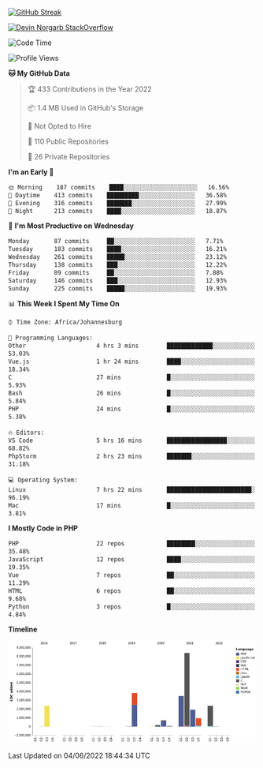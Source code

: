 
[![GitHub Streak](http://github-readme-streak-stats.herokuapp.com?user=DevinNorgarb&date_format=M%20j%5B%2C%20Y%5D)](https://git.io/streak-stats)


[![Devin Norgarb StackOverflow](https://github-readme-stackoverflow.vercel.app/?userID=4993755)](https://stackoverflow.com/users/4993755/devin-norgarb)

<!--START_SECTION:waka-->
![Code Time](http://img.shields.io/badge/Code%20Time-0%20secs-blue)

![Profile Views](http://img.shields.io/badge/Profile%20Views-0-blue)

**🐱 My GitHub Data** 

> 🏆 433 Contributions in the Year 2022
 > 
> 📦 1.4 MB Used in GitHub's Storage 
 > 
> 🚫 Not Opted to Hire
 > 
> 📜 110 Public Repositories 
 > 
> 🔑 26 Private Repositories  
 > 
**I'm an Early 🐤** 

```text
🌞 Morning    187 commits    ████░░░░░░░░░░░░░░░░░░░░░   16.56% 
🌆 Daytime    413 commits    █████████░░░░░░░░░░░░░░░░   36.58% 
🌃 Evening    316 commits    ███████░░░░░░░░░░░░░░░░░░   27.99% 
🌙 Night      213 commits    ████░░░░░░░░░░░░░░░░░░░░░   18.87%

```
📅 **I'm Most Productive on Wednesday** 

```text
Monday       87 commits     ██░░░░░░░░░░░░░░░░░░░░░░░   7.71% 
Tuesday      183 commits    ████░░░░░░░░░░░░░░░░░░░░░   16.21% 
Wednesday    261 commits    █████░░░░░░░░░░░░░░░░░░░░   23.12% 
Thursday     138 commits    ███░░░░░░░░░░░░░░░░░░░░░░   12.22% 
Friday       89 commits     ██░░░░░░░░░░░░░░░░░░░░░░░   7.88% 
Saturday     146 commits    ███░░░░░░░░░░░░░░░░░░░░░░   12.93% 
Sunday       225 commits    █████░░░░░░░░░░░░░░░░░░░░   19.93%

```


📊 **This Week I Spent My Time On** 

```text
⌚︎ Time Zone: Africa/Johannesburg

💬 Programming Languages: 
Other                    4 hrs 3 mins        █████████████░░░░░░░░░░░░   53.03% 
Vue.js                   1 hr 24 mins        ████░░░░░░░░░░░░░░░░░░░░░   18.34% 
C                        27 mins             █░░░░░░░░░░░░░░░░░░░░░░░░   5.93% 
Bash                     26 mins             █░░░░░░░░░░░░░░░░░░░░░░░░   5.84% 
PHP                      24 mins             █░░░░░░░░░░░░░░░░░░░░░░░░   5.38%

🔥 Editors: 
VS Code                  5 hrs 16 mins       █████████████████░░░░░░░░   68.82% 
PhpStorm                 2 hrs 23 mins       ███████░░░░░░░░░░░░░░░░░░   31.18%

💻 Operating System: 
Linux                    7 hrs 22 mins       ████████████████████████░   96.19% 
Mac                      17 mins             █░░░░░░░░░░░░░░░░░░░░░░░░   3.81%

```

**I Mostly Code in PHP** 

```text
PHP                      22 repos            ████████░░░░░░░░░░░░░░░░░   35.48% 
JavaScript               12 repos            ████░░░░░░░░░░░░░░░░░░░░░   19.35% 
Vue                      7 repos             ██░░░░░░░░░░░░░░░░░░░░░░░   11.29% 
HTML                     6 repos             ██░░░░░░░░░░░░░░░░░░░░░░░   9.68% 
Python                   3 repos             █░░░░░░░░░░░░░░░░░░░░░░░░   4.84%

```


**Timeline**

![Chart not found](https://raw.githubusercontent.com/DevinNorgarb/DevinNorgarb/main/charts/bar_graph.png) 


 Last Updated on 04/06/2022 18:44:34 UTC
<!--END_SECTION:waka-->

